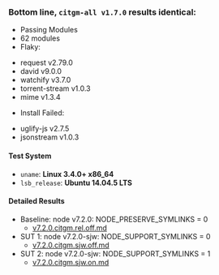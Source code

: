 ### Bottom line, `citgm-all v1.7.0` results identical:
 - Passing Modules
  - 62 modules
 - Flaky:
  * request v2.79.0
  * david v9.0.0
  * watchify v3.7.0
  * torrent-stream v1.0.3
  * mime v1.3.4
 - Install Failed:
  * uglify-js v2.7.5
  * jsonstream v1.0.3

#### Test System
   - `uname`: **Linux 3.4.0+ x86_64**
   - `lsb_release`: **Ubuntu 14.04.5 LTS**

#### Detailed Results
   - Baseline: node v7.2.0: NODE_PRESERVE_SYMLINKS = 0
     - [v7.2.0.citgm.rel.off.md]()
   - SUT 1: node v7.2.0-sjw: NODE_SUPPORT_SYMLINKS = 0
     - [v7.2.0.citgm.sjw.off.md]()
   - SUT 2: node v7.2.0-sjw: NODE_SUPPORT_SYMLINKS = 1
     - [v7.2.0.citgm.sjw.on.md]()
